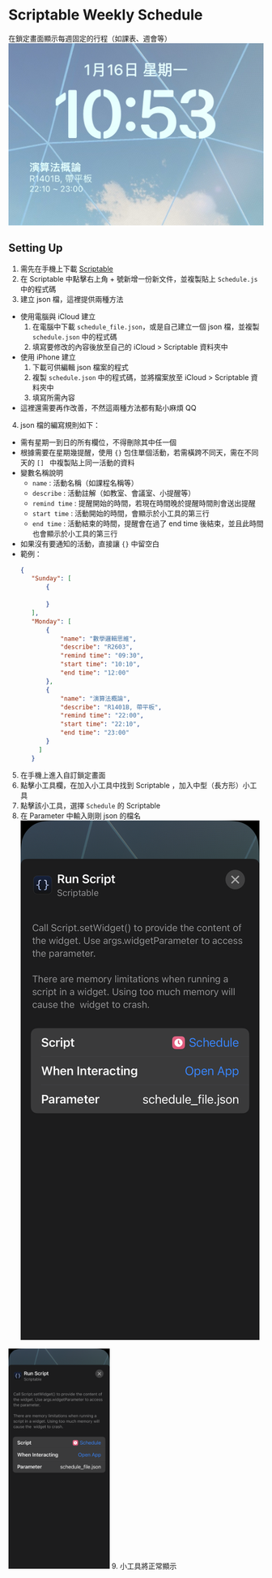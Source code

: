 # Scriptable Weekly Schedule

在鎖定畫面顯示每週固定的行程（如課表、週會等）
![screenshot](screenshot.jpg)

## Setting Up

1. 需先在手機上下載 [Scriptable](https://scriptable.app/)
2. 在 Scriptable 中點擊右上角 + 號新增一份新文件，並複製貼上 `Schedule.js` 中的程式碼
3. 建立 json 檔，這裡提供兩種方法
  - 使用電腦與 iCloud 建立
    1. 在電腦中下載 `schedule_file.json`，或是自己建立一個 json 檔，並複製 `schedule.json` 中的程式碼
    2. 填寫要修改的內容後放至自己的 iCloud > Scriptable 資料夾中
  - 使用 iPhone 建立
    1. 下載可供編輯 json 檔案的程式
    2. 複製 `schedule.json` 中的程式碼，並將檔案放至 iCloud > Scriptable 資料夾中
    3. 填寫所需內容
  - 這裡還需要再作改善，不然這兩種方法都有點小麻煩 QQ
 4. json 檔的編寫規則如下：
   - 需有星期一到日的所有欄位，不得刪除其中任一個
   - 根據需要在星期幾提醒，使用 `{}` 包住單個活動，若需橫跨不同天，需在不同天的 `[] ` 中複製貼上同一活動的資料
   - 變數名稱說明
     - `name` : 活動名稱（如課程名稱等）
     - `describe` : 活動註解（如教室、會議室、小提醒等）
     - `remind time` : 提醒開始的時間，若現在時間晚於提醒時間則會送出提醒
     - `start time` : 活動開始的時間，會顯示於小工具的第三行
     - `end time` : 活動結束的時間，提醒會在過了 end time 後結束，並且此時間也會顯示於小工具的第三行
   - 如果沒有要通知的活動，直接讓 `{}` 中留空白
   - 範例：
     ```json
     {
        "Sunday": [
            {

            }
        ],
        "Monday": [
            {
                "name": "數學邏輯思維",
                "describe": "R2603",
                "remind time": "09:30",
                "start time": "10:10",
                "end time": "12:00"
            },
            {
                "name": "演算法概論",
                "describe": "R1401B, 帶平板",
                "remind time": "22:00",
                "start time": "22:10",
                "end time": "23:00"
            }
          ]
        }
      ```
5. 在手機上進入自訂鎖定畫面
6. 點擊小工具欄，在加入小工具中找到 Scriptable ，加入中型（長方形）小工具
7. 點擊該小工具，選擇 `Schedule` 的 Scriptable
8. 在 Parameter 中輸入剛剛 json 的檔名
![設定範例](screenshot1.PNG)
<img src="screenshot1.PNG" width="200">
9. 小工具將正常顯示

